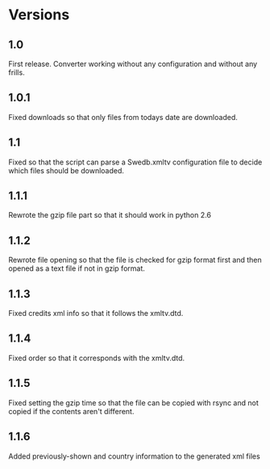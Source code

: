 Versions
========

1.0
---
First release. Converter working without any configuration and without any frills.

1.0.1
-----
Fixed downloads so that only files from todays date are downloaded.

1.1
---
Fixed so that the script can parse a Swedb.xmltv configuration file to decide which files should be downloaded.

1.1.1
-----
Rewrote the gzip file part so that it should work in python 2.6

1.1.2
-----
Rewrote file opening so that the file is checked for gzip format first and then opened as a text file if not
in gzip format.

1.1.3
-----
Fixed credits xml info so that it follows the xmltv.dtd.

1.1.4
-----
Fixed order so that it corresponds with the xmltv.dtd.

1.1.5
-----
Fixed setting the gzip time so that the file can be copied with rsync and not copied if the contents aren't different.

1.1.6
-----
Added previously-shown and country information to the generated xml files